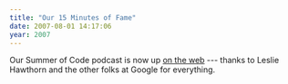 ```yaml
---
title: "Our 15 Minutes of Fame"
date: 2007-08-01 14:17:06
year: 2007
---
```

Our Summer of Code podcast is now up <a href="http://googlesummerofcode.blogspot.com/2007/08/toronto-connection.html">on the web</a> --- thanks to Leslie Hawthorn and the other folks at Google for everything.
